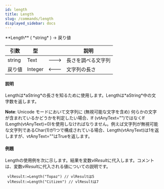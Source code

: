 ```yaml
---
id: length
title: Length
slug: /commands/length
displayed_sidebar: docs
---
```


<!--REF #_command_.Length.Syntax-->**Length** ( *string* ) -> 戻り値<!-- END REF-->
<!--REF #_command_.Length.Params-->
| 引数 | 型 |  | 説明 |
| --- | --- | --- | --- |
| string | Text | &#x1F852; | 長さを調べる文字列 |
| 戻り値 | Integer | &#x1F850; | 文字列の長さ |

<!-- END REF-->

#### 説明 

<!--REF #_command_.Length.Summary-->Lengthは*aString*の長さを知るために使用します。<!-- END REF-->Lengthは*aString*中の文字数を返します。 

**Note**: Unicode モードにおいて文字列に (無視可能な文字を含め) 何らかの文字が含まれているかどうかを判定したい場合、If (vtAnyText="")ではなくIf (Length(vtAnyText)=0)を使用しなければなりません。例えば文字列が無視可能な文字列であるChar(1)が1つで構成されている場合、Length(vtAnyText)は1を返しますが、vtAnyText=""はTrueを返します。

#### 例題 

Lengthの使用例を次に示します。結果を変数*vlResult*に代入します。コメントは、変数*vlResult*に代入される値についての説明です。

```4d
 vlResult:=Length("Topaz") // vlResultは5
 vlResult:=Length("Citizen") // vlResultは7
```
